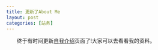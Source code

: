 ```yaml
---
title: 更新了About Me
layout: post
categories: [站务]
---
```

　　终于有时间更新[自我介绍][1]页面了!大家可以去看看我的资料。

 [1]: http://jouchyi.cn/

